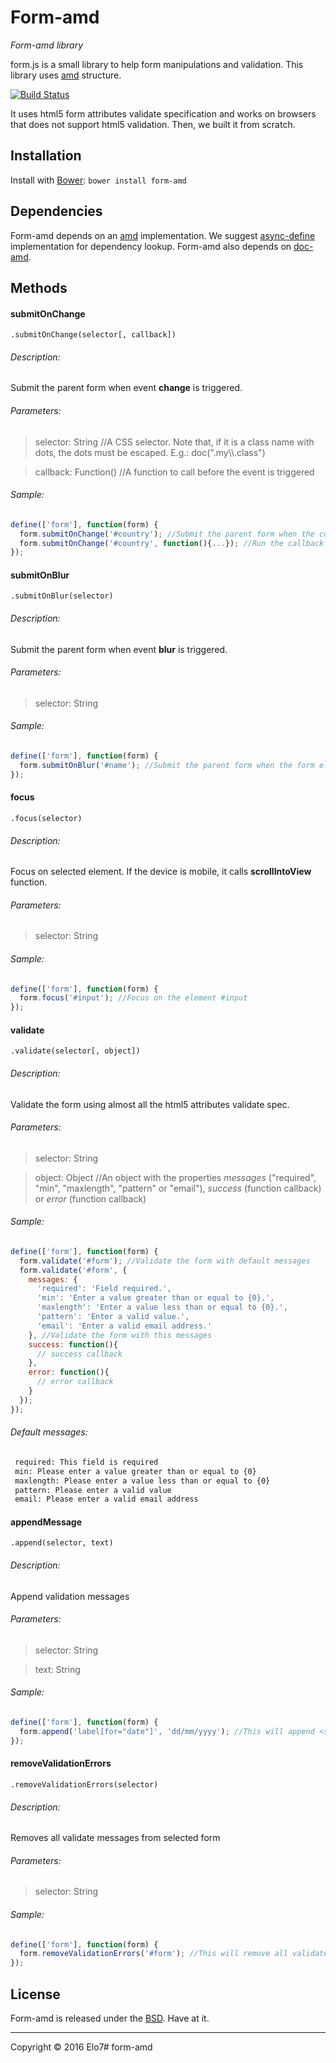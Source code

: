 # Form-amd

_Form-amd library_

form.js is a small library to help form manipulations and validation. This library uses [amd](http://en.wikipedia.org/wiki/Asynchronous_module_definition) structure.

[![Build Status](https://travis-ci.org/elo7/form-amd.svg?branch=master)](https://travis-ci.org/elo7/form-amd)

It uses html5 form attributes validate specification and works on browsers that does not support html5 validation.
Then, we built it from scratch.

## Installation

Install with [Bower](http://bower.io): `bower install form-amd`

## Dependencies

Form-amd depends on an [amd](http://en.wikipedia.org/wiki/Asynchronous_module_definition) implementation. We suggest [async-define](https://gist.github.com/sergiolopes/5778124) implementation for dependency lookup.
Form-amd also depends on [doc-amd](https://github.com/elo7/doc-amd).

## Methods

#### submitOnChange
`.submitOnChange(selector[, callback])`

###### Description:
Submit the parent form when event **change** is triggered.

###### Parameters:
> selector: String //A CSS selector. Note that, if it is a class name with dots, the dots must be escaped. E.g.: doc(".my\\\\.class")

> callback: Function() //A function to call before the event is triggered

###### Sample:
``` js
define(['form'], function(form) {
  form.submitOnChange('#country'); //Submit the parent form when the country is selected
  form.submitOnChange('#country', function(){...}); //Run the callback function and then submit the parent form when the country is selected
});
```

#### submitOnBlur
`.submitOnBlur(selector)`

###### Description:
Submit the parent form when event **blur** is triggered.

###### Parameters:
> selector: String

###### Sample:
``` js
define(['form'], function(form) {
  form.submitOnBlur('#name'); //Submit the parent form when the form element loses focus
});
```

#### focus
`.focus(selector)`

###### Description:
Focus on selected element. If the device is mobile, it calls **scrollIntoView** function.

###### Parameters:
> selector: String 

###### Sample:
``` js
define(['form'], function(form) {
  form.focus('#input'); //Focus on the element #input
});
```

#### validate
`.validate(selector[, object])`

###### Description:
Validate the form using almost all the html5 attributes validate spec.

###### Parameters:
> selector: String

> object: Object //An object with the properties _messages_ ("required", "min", "maxlength", "pattern" or "email"), _success_ (function callback) or _error_ (function callback)

###### Sample:
``` js
define(['form'], function(form) {
  form.validate('#form'); //Validate the form with default messages
  form.validate('#form', {
    messages: {
      'required': 'Field required.',
      'min': 'Enter a value greater than or equal to {0}.',
      'maxlength': 'Enter a value less than or equal to {0}.',
      'pattern': 'Enter a valid value.',
      'email': 'Enter a valid email address.'
    }, //Validate the form with this messages
    success: function(){
      // success callback
    },
    error: function(){
      // error callback
    }
  });
});
```

###### Default messages:
``` txt
 required: This field is required
 min: Please enter a value greater than or equal to {0}
 maxlength: Please enter a value less than or equal to {0}
 pattern: Please enter a valid value
 email: Please enter a valid email address
```

#### appendMessage
`.append(selector, text)`

###### Description:
Append validation messages

###### Parameters:
> selector: String 

> text: String

###### Sample:
``` js
define(['form'], function(form) {
  form.append('label[for="date"]', 'dd/mm/yyyy'); //This will append <span class="message">dd/mm/yyyy</span>. Note that this element will be removed when the user starts to type another value.
});
```

#### removeValidationErrors
`.removeValidationErrors(selector)`

###### Description:
Removes all validate messages from selected form

###### Parameters:
> selector: String 

###### Sample:
``` js
define(['form'], function(form) {
  form.removeValidationErrors('#form'); //This will remove all validate messages appended
});
```

## License

Form-amd is released under the [BSD](https://github.com/elo7/form-amd/blob/master/LICENSE). Have at it.

* * *

Copyright :copyright: 2016 Elo7# form-amd
